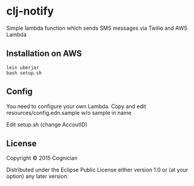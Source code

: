 # clj-notify

Simple lambda function which sends SMS messages via Twilio and AWS Lambda

## Installation on AWS

```
lein uberjar
bash setup.sh
```

## Config

You need to configure your own Lambda. Copy and edit
resources/config.edn.sample w/o sample in name

Edit setup.sh (change AccoutID)


## License

Copyright © 2015 Cognician

Distributed under the Eclipse Public License either version 1.0 or (at
your option) any later version.
